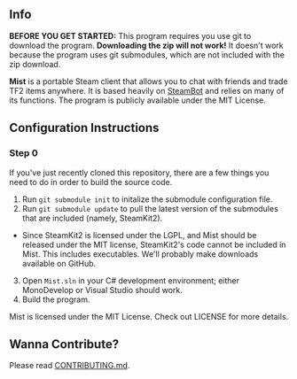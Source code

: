 ## Info ##

**BEFORE YOU GET STARTED:** This program requires you use git to download the program.  **Downloading the zip will not work!**  It doesn't work because the program uses git submodules, which are not included with the zip download.

**Mist** is a portable Steam client that allows you to chat with friends and trade TF2 items anywhere. It is based heavily on [SteamBot](https://github.com/Jessecar96/SteamBot) and relies on many of its functions. The program is publicly available under the MIT License.

## Configuration Instructions ##

### Step 0 ###
If you've just recently cloned this repository, there are a few things you need to do in order to build the source code.

1. Run `git submodule init` to initalize the submodule configuration file.
2. Run `git submodule update` to pull the latest version of the submodules that are included (namely, SteamKit2).
 - Since SteamKit2 is licensed under the LGPL, and Mist should be released under the MIT license, SteamKit2's code cannot be included in Mist.  This includes executables.  We'll probably make downloads available on GitHub.
3. Open `Mist.sln` in your C# development environment; either MonoDevelop or Visual Studio should work.
4. Build the program.

Mist is licensed under the MIT License.  Check out LICENSE for more details.

## Wanna Contribute? ##
Please read [CONTRIBUTING.md](https://github.com/waylaidwanderer/Mist/blob/master/CONTRIBUTING.md).
